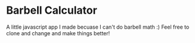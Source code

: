 # Barbell Calculator

A little javascript app I made becuase I can't do barbell math :) Feel free to clone and change and make things better!

